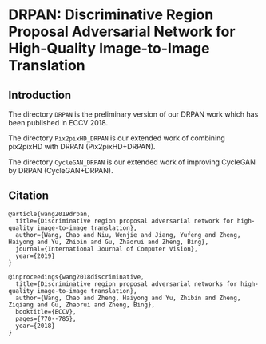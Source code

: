 # DRPAN: Discriminative Region Proposal Adversarial Network for High-Quality Image-to-Image Translation

## Introduction

The directory `DRPAN` is the preliminary version of our DRPAN work which has been published in ECCV 2018.

The directory `Pix2pixHD_DRPAN` is our extended work of combining pix2pixHD with DRPAN (Pix2pixHD+DRPAN).

The directory `CycleGAN_DRPAN` is our extended work of improving CycleGAN by DRPAN (CycleGAN+DRPAN).

## Citation
```
@article{wang2019drpan,
  title={Discriminative region proposal adversarial network for high-quality image-to-image translation},
  author={Wang, Chao and Niu, Wenjie and Jiang, Yufeng and Zheng, Haiyong and Yu, Zhibin and Gu, Zhaorui and Zheng, Bing},
  journal={International Journal of Computer Vision},
  year={2019}
}

@inproceedings{wang2018discriminative,
  title={Discriminative region proposal adversarial networks for high-quality image-to-image translation},
  author={Wang, Chao and Zheng, Haiyong and Yu, Zhibin and Zheng, Ziqiang and Gu, Zhaorui and Zheng, Bing},
  booktitle={ECCV},
  pages={770--785},
  year={2018}
}
```
